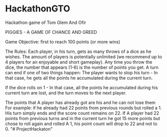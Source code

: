 # HackathonGTO
Hackathon game of Tom Glem And Ofir

PIGGIES - A GAME OF CHANCE AND GREED

Game Objective: first to reach 100 points (or more wins)

The Rules: Each player, in his turn, gets as many throws of a dice as he wishes. The amount of players is potentially unlimited (we recommend up to 4 players for an enjoyable and short gameplay). Any time you throw the dice, the number that appears (1-6) is the number of points you get. A turn can end if one of two things happen: The player wants to stop his turn - In that case, he gets all the points he accumulated during the current turn.

If the dice rolls on 1 - In that case, all the points he accumulated during his current turn are lost, and the turn moves to the next player.

The points that A player has already got are his and he can not lose them For example: if he already had 22 points from previous rounds but rolled a 1. His turn simply ends and the score count remains on 22. If A player had 22 points from previous turns and in the current turn he got 15 more points but chose to roll again and rolled A 1, his point count will drop to 22 and not to 0.
"# ProjectHackaton" 
